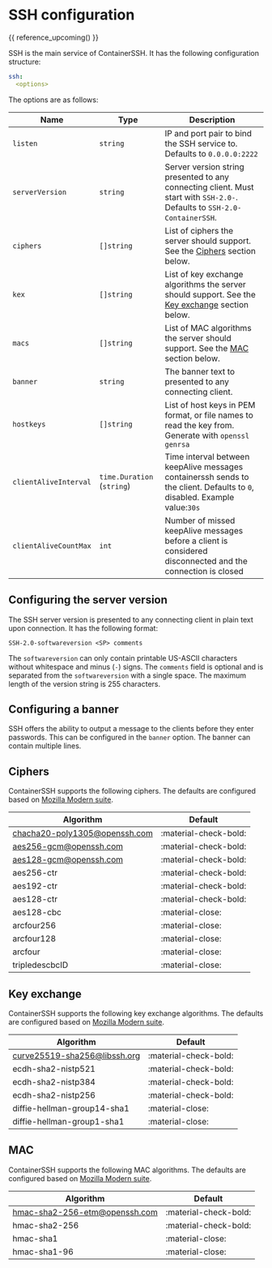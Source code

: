 
<h1>SSH configuration</h1>

{{ reference_upcoming() }}

SSH is the main service of ContainerSSH. It has the following configuration structure:

```yaml
ssh:
  <options>
```

The options are as follows:

| Name | Type | Description |
|------|------|-------------|
| `listen` | `string` | IP and port pair to bind the SSH service to. Defaults to `0.0.0.0:2222` |
| `serverVersion` | `string` | Server version string presented to any connecting client. Must start with `SSH-2.0-`. Defaults to `SSH-2.0-ContainerSSH`. |
| `ciphers` | `[]string` | List of ciphers the server should support. See the [Ciphers](#ciphers) section below. |
| `kex` | `[]string` | List of key exchange algorithms the server should support. See the [Key exchange](#key-exchange) section below. |
| `macs` | `[]string` | List of MAC algorithms the server should support. See the [MAC](#mac) section below. | 
| `banner` | `string` | The banner text to presented to any connecting client. |
| `hostkeys` | `[]string` | List of host keys in PEM format, or file names to read the key from. Generate with `openssl genrsa` |
| `clientAliveInterval` | `time.Duration` (`string`) | Time interval between keepAlive messages containerssh sends to the client. Defaults to `0`, disabled. Example value:`30s`
| `clientAliveCountMax` | `int` | Number of missed keepAlive messages before a client is considered disconnected and the connection is closed |

## Configuring the server version

The SSH server version is presented to any connecting client in plain text upon connection. It has the following format:

```
SSH-2.0-softwareversion <SP> comments
```

The `softwareversion` can only contain printable US-ASCII characters without whitespace and minus (`-`) signs. The `comments` field is optional and is separated from the `softwareversion` with a single space. The maximum length of the version string is 255 characters.   

## Configuring a banner

SSH offers the ability to output a message to the clients before they enter passwords. This can be configured in the `banner` option. The banner can contain multiple lines. 

## Ciphers

ContainerSSH supports the following ciphers. The defaults are configured based on [Mozilla Modern suite](https://infosec.mozilla.org/guidelines/openssh.html).

| Algorithm | Default |
|-----------|---------|
| chacha20-poly1305@openssh.com | :material-check-bold: |
| aes256-gcm@openssh.com | :material-check-bold: |
| aes128-gcm@openssh.com | :material-check-bold: |
| aes256-ctr | :material-check-bold: |
| aes192-ctr | :material-check-bold: |
| aes128-ctr | :material-check-bold: |
| aes128-cbc | :material-close: |
| arcfour256 | :material-close: |
| arcfour128 | :material-close: |
| arcfour | :material-close: |
| tripledescbcID | :material-close: |

## Key exchange

ContainerSSH supports the following key exchange algorithms. The defaults are configured based on [Mozilla Modern suite](https://infosec.mozilla.org/guidelines/openssh.html).

| Algorithm | Default |
|-----------|---------|
| curve25519-sha256@libssh.org | :material-check-bold: |
| ecdh-sha2-nistp521 | :material-check-bold: |
| ecdh-sha2-nistp384 | :material-check-bold: |
| ecdh-sha2-nistp256 | :material-check-bold: |
| diffie-hellman-group14-sha1 | :material-close: |
| diffie-hellman-group1-sha1 | :material-close: |

## MAC

ContainerSSH supports the following MAC algorithms. The defaults are configured based on [Mozilla Modern suite](https://infosec.mozilla.org/guidelines/openssh.html).

| Algorithm | Default |
|-----------|---------|
| hmac-sha2-256-etm@openssh.com | :material-check-bold: |
| hmac-sha2-256 | :material-check-bold: |
| hmac-sha1 | :material-close: |
| hmac-sha1-96 | :material-close: |
